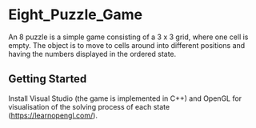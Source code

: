 # Eight_Puzzle_Game

An 8 puzzle is a simple game consisting of a 3 x 3 grid, where one cell is empty. 
The object is to move to cells around into different positions and having the numbers displayed in the ordered state. 

## Getting Started

Install Visual Studio (the game is implemented in C++) and OpenGL for visualisation of the solving process of each state (https://learnopengl.com/). 


